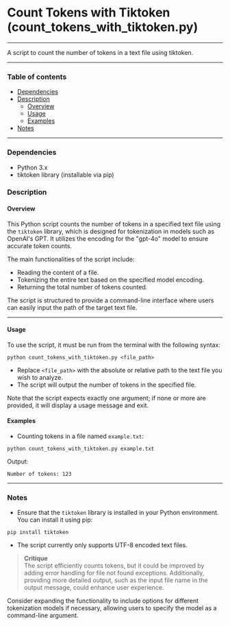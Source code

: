 # Count Tokens with Tiktoken (count_tokens_with_tiktoken.py)

---

A script to count the number of tokens in a text file using tiktoken.

---

### Table of contents

- [Dependencies](#dependencies)
- [Description](#description)
    - [Overview](#overview)
    - [Usage](#usage)
    - [Examples](#examples)
- [Notes](#notes)

---

<a name="dependencies" />

### Dependencies

- Python 3.x
- tiktoken library (installable via pip)

<a name="description" />

### Description

<a name="overview" />

#### Overview

This Python script counts the number of tokens in a specified text file using the `tiktoken` library, which is designed for tokenization in models such as OpenAI's GPT. It utilizes the encoding for the "gpt-4o" model to ensure accurate token counts.

The main functionalities of the script include:
- Reading the content of a file.
- Tokenizing the entire text based on the specified model encoding.
- Returning the total number of tokens counted.

The script is structured to provide a command-line interface where users can easily input the path of the target text file. 

---

<a name="usage" />

#### Usage

To use the script, it must be run from the terminal with the following syntax:

```
python count_tokens_with_tiktoken.py <file_path>
```

- Replace `<file_path>` with the absolute or relative path to the text file you wish to analyze.
- The script will output the number of tokens in the specified file.

Note that the script expects exactly one argument; if none or more are provided, it will display a usage message and exit.

<a name="examples" />

#### Examples

- Counting tokens in a file named `example.txt`:

```
python count_tokens_with_tiktoken.py example.txt
```

Output:
```
Number of tokens: 123
```

---

<a name="notes" />

### Notes

- Ensure that the `tiktoken` library is installed in your Python environment. You can install it using pip:

```
pip install tiktoken
```

- The script currently only supports UTF-8 encoded text files.

> **Critique**  
> The script efficiently counts tokens, but it could be improved by adding error handling for file not found exceptions. Additionally, providing more detailed output, such as the input file name in the output message, could enhance user experience. 

Consider expanding the functionality to include options for different tokenization models if necessary, allowing users to specify the model as a command-line argument.